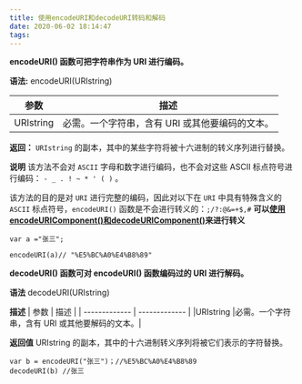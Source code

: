 ```yaml
---
title: 使用encodeURI和decodeURI转码和解码
date: 2020-06-02 18:14:47
tags:
---
```

**encodeURI() 函数可把字符串作为 URI 进行编码。**

**语法:**
encodeURI(URIstring)

| 参数 | 描述 |
| ------------- | ------------- |
|URIstring |必需。一个字符串，含有 URI 或其他要编码的文本。|

**返回：**
`URIstring` 的副本，其中的某些字符将被十六进制的转义序列进行替换。

**说明**
该方法不会对 `ASCII` 字母和数字进行编码，也不会对这些 ASCII 标点符号进行编码： `- _ . ! ~ * ' ( )` 。

该方法的目的是对 `URI` 进行完整的编码，因此对以下在 `URI` 中具有特殊含义的 `ASCII` 标点符号，`encodeURI()` 函数是不会进行转义的：`;/?:@&=+$,#`
**可以[使用encodeURIComponent()和decodeURIComponent()](https://blog.csdn.net/qq_39712029/article/details/81003518)来进行转义**

```
var a ="张三";

encodeURI(a)// "%E5%BC%A0%E4%B8%89"
```

**decodeURI() 函数可对 encodeURI() 函数编码过的 URI 进行解码。**

**语法**
decodeURI(URIstring)

**描述**
| 参数 | 描述 |
| ------------- | ------------- |
|URIstring |必需。一个字符串，含有 URI 或其他要解码的文本。|

**返回值**
URIstring 的副本，其中的十六进制转义序列将被它们表示的字符替换。

```
var b = encodeURI("张三")；//%E5%BC%A0%E4%B8%89
decodeURI(b) //张三
```
